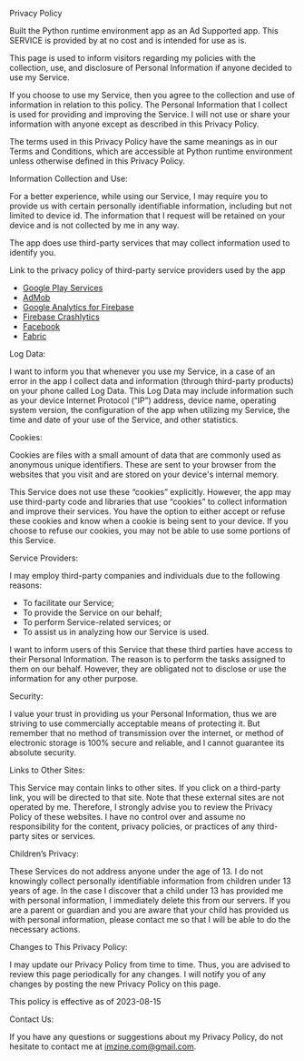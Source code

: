 Privacy Policy


Built the Python runtime environment app as an Ad Supported app. This SERVICE is provided by at no cost and is intended for use as is.

This page is used to inform visitors regarding my policies with the collection, use, and disclosure of Personal Information if anyone decided to use my Service.

If you choose to use my Service, then you agree to the collection and use of information in relation to this policy. The Personal Information that I collect is used for providing and improving the Service. I will not use or share your information with anyone except as described in this Privacy Policy.

The terms used in this Privacy Policy have the same meanings as in our Terms and Conditions, which are accessible at Python runtime environment unless otherwise defined in this Privacy Policy.


Information Collection and Use:

For a better experience, while using our Service, I may require you to provide us with certain personally identifiable information, including but not limited to device id. The information that I request will be retained on your device and is not collected by me in any way.

The app does use third-party services that may collect information used to identify you.

Link to the privacy policy of third-party service providers used by the app

*   [Google Play Services](https://www.google.com/policies/privacy/)
*   [AdMob](https://support.google.com/admob/answer/6128543?hl=en)
*   [Google Analytics for Firebase](https://firebase.google.com/policies/analytics)
*   [Firebase Crashlytics](https://firebase.google.com/support/privacy/)
*   [Facebook](https://www.facebook.com/about/privacy/update/printable)
*   [Fabric](https://policies.google.com/privacy)


Log Data:

I want to inform you that whenever you use my Service, in a case of an error in the app I collect data and information (through third-party products) on your phone called Log Data. This Log Data may include information such as your device Internet Protocol (“IP”) address, device name, operating system version, the configuration of the app when utilizing my Service, the time and date of your use of the Service, and other statistics.


Cookies:

Cookies are files with a small amount of data that are commonly used as anonymous unique identifiers. These are sent to your browser from the websites that you visit and are stored on your device's internal memory.

This Service does not use these “cookies” explicitly. However, the app may use third-party code and libraries that use “cookies” to collect information and improve their services. You have the option to either accept or refuse these cookies and know when a cookie is being sent to your device. If you choose to refuse our cookies, you may not be able to use some portions of this Service.


Service Providers:

I may employ third-party companies and individuals due to the following reasons:

*   To facilitate our Service;
*   To provide the Service on our behalf;
*   To perform Service-related services; or
*   To assist us in analyzing how our Service is used.

I want to inform users of this Service that these third parties have access to their Personal Information. The reason is to perform the tasks assigned to them on our behalf. However, they are obligated not to disclose or use the information for any other purpose.


Security:

I value your trust in providing us your Personal Information, thus we are striving to use commercially acceptable means of protecting it. But remember that no method of transmission over the internet, or method of electronic storage is 100% secure and reliable, and I cannot guarantee its absolute security.

Links to Other Sites:

This Service may contain links to other sites. If you click on a third-party link, you will be directed to that site. Note that these external sites are not operated by me. Therefore, I strongly advise you to review the Privacy Policy of these websites. I have no control over and assume no responsibility for the content, privacy policies, or practices of any third-party sites or services.


Children’s Privacy:

These Services do not address anyone under the age of 13. I do not knowingly collect personally identifiable information from children under 13 years of age. In the case I discover that a child under 13 has provided me with personal information, I immediately delete this from our servers. If you are a parent or guardian and you are aware that your child has provided us with personal information, please contact me so that I will be able to do the necessary actions.


Changes to This Privacy Policy:

I may update our Privacy Policy from time to time. Thus, you are advised to review this page periodically for any changes. I will notify you of any changes by posting the new Privacy Policy on this page.

This policy is effective as of 2023-08-15


Contact Us:

If you have any questions or suggestions about my Privacy Policy, do not hesitate to contact me at imzine.com@gmail.com.
